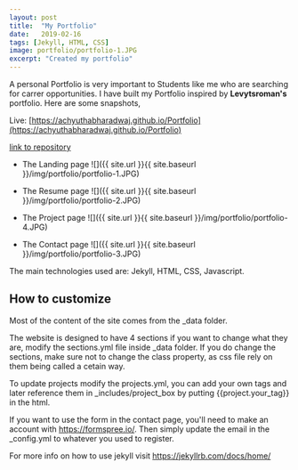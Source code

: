 ```yaml
---
layout: post
title:  "My Portfolio"
date:   2019-02-16
tags: [Jekyll, HTML, CSS]
image: portfolio/portfolio-1.JPG
excerpt: "Created my portfolio" 
---
```


A personal Portfolio is very important to Students like me who are searching for carrer opportunities. I have built my Portfolio inspired by **Levytsroman's** portfolio. Here are some snapshots, 

Live: [https://achyuthabharadwaj.github.io/Portfolio](https://achyuthabharadwaj.github.io/Portfolio)

[link to repository](https://github.com/AchyuthaBharadwaj/Portfolio)

* The Landing page
![]({{ site.url }}{{ site.baseurl }}/img/portfolio/portfolio-1.JPG)

* The Resume page
![]({{ site.url }}{{ site.baseurl }}/img/portfolio/portfolio-2.JPG)

* The Project page
![]({{ site.url }}{{ site.baseurl }}/img/portfolio/portfolio-4.JPG)

* The Contact page
![]({{ site.url }}{{ site.baseurl }}/img/portfolio/portfolio-3.JPG)

The main technologies used are: Jekyll, HTML, CSS, Javascript.

## How to customize

Most of the content of the site comes from the _data folder.

The website is designed to have 4 sections if you want to change what they are, modify the sections.yml file inside _data folder. If you do change the sections, make sure not to change the class property, as css file rely on them being called a cetain way.

To update projects modify the projects.yml, you can add your own tags and later reference them in _includes/project_box by putting {{project.your_tag}} in the html.

If you want to use the form in the contact page, you'll need to make an account with https://formspree.io/. Then simply update the email in the _config.yml to whatever you used to register.

For more info on how to use jekyll visit https://jekyllrb.com/docs/home/




